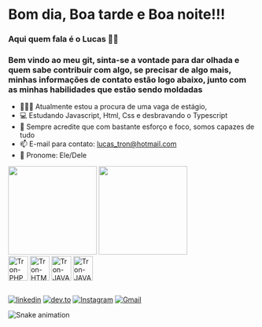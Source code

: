 <h1 lign="left"> Bom dia, Boa tarde e Boa noite!!! </h1>
<h3 lign="left">  Aqui quem fala é o Lucas 🖖🏼 </h3> 
<h3 lign="left">  Bem vindo ao meu git, sinta-se a vontade para dar olhada e quem sabe contribuir com algo, se precisar de algo mais, minhas informações de contato estão logo abaixo, junto com as minhas habilidades que estão sendo moldadas</h3>

- 👨🏻‍🎓 Atualmente estou a procura de uma vaga de estágio,
- 💻 Estudando Javascript, Html, Css e desbravando o Typescript
- 💪 Sempre acredite que com bastante esforço e foco, somos capazes de tudo
- 📫 E-mail para contato: lucas_tron@hotmail.com
- 🎃 Pronome: Ele/Dele


<div>
 <a href-"https://github.com/Tronaluz">
 <img height="180em" src="https://github-readme-stats.vercel.app/api?](https://github-readme-stats-git-masterrstaa-rickstaa.vercel.app/api?username=Tronaluz&show_icons=true&theme=dracula&include_all_commits=true&count_private=true"/>
 <img height="180em" src="https://github-readme-stats.vercel.app/api/top-langs/?username=Tronaluz&layout=compact&langs_count=16&theme=dracula"/>
</div>
  
<div style="display: inline_blocks"<<br>       
  <img align="center" alt="Tron-PHP" height="50" width="40" src="https://cdn.jsdelivr.net/gh/devicons/devicon/icons/php/php-original.svg" />
  <img align="center" alt="Tron-HTML" height="50" width="40" src="https://cdn.jsdelivr.net/gh/devicons/devicon/icons/html5/html5-original.svg" />
  <img align="center" alt="Tron-JAVASCRIPT" height="50" width="40" src="https://cdn.jsdelivr.net/gh/devicons/devicon/icons/javascript/javascript-original.svg" />
  <img align="center" alt="Tron-JAVASCRIPT" height="50" width="40" src="https://cdn.jsdelivr.net/gh/devicons/devicon/icons/typescript/typescript-original.svg" />        
</div>

##


[![linkedin](https://img.shields.io/badge/LinkedIn-0077B5?style=for-the-badge&logo=linkedin&logoColor=white)](https://www.linkedin.com/in/lucas-oliveira-b9459b209)
[![dev.to](https://img.shields.io/badge/dev.to-0A0A0A?style=for-the-badge&logo=devdotto&logoColor=white)](https://dev.to/slav_tron)
[![Instagram](https://img.shields.io/badge/Instagram-E4405F?style=for-the-badge&logo=instagram&logoColor=white)](https://www.instagram.com/slav_lucas)
[![Gmail](https://img.shields.io/badge/Gmail-D14836?style=for-the-badge&logo=gmail&logoColor=white)](malito:lucastron2601@gmail.com)

 
![Snake animation](https://github.com/Tronaluz/Tronaluz/blob/output/github-contribution-grid-snake.svg)






